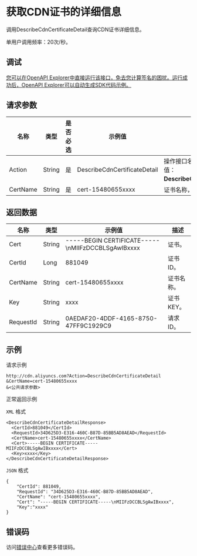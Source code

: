 # 获取CDN证书的详细信息

调用DescribeCdnCertificateDetail查询CDN证书详细信息。

单用户调用频率：20次/秒。

## 调试

[您可以在OpenAPI Explorer中直接运行该接口，免去您计算签名的困扰。运行成功后，OpenAPI Explorer可以自动生成SDK代码示例。](https://api.aliyun.com/#product=Cdn&api=DescribeCdnCertificateDetail&type=RPC&version=2018-05-10)

## 请求参数

|名称|类型|是否必选|示例值|描述|
|--|--|----|---|--|
|Action|String|是|DescribeCdnCertificateDetail|操作接口名，系统规定参数。取值：**DescribeCdnCertificateDetail**。 |
|CertName|String|是|cert-15480655xxxx|证书名称，仅支持查询单个。 |

## 返回数据

|名称|类型|示例值|描述|
|--|--|---|--|
|Cert|String|-----BEGIN CERTIFICATE-----\\nMIIFzDCCBLSgAwIBxxxx|证书。 |
|CertId|Long|881049|证书ID。 |
|CertName|String|cert-15480655xxxx|证书名称。 |
|Key|String|xxxx|证书KEY。 |
|RequestId|String|0AEDAF20-4DDF-4165-8750-47FF9C1929C9|请求ID。 |

## 示例

请求示例

```
http://cdn.aliyuncs.com?Action=DescribeCdnCertificateDetail
&CertName=cert-15480655xxxx
&<公共请求参数>
```

正常返回示例

`XML` 格式

```
<DescribeCdnCertificateDetailResponse>
  <CertId>881049</CertId>
  <RequestId>34D625D3-E316-460C-B87D-85BB5AD8AEAD</RequestId>
  <CertName>cert-15480655xxxx</CertName>
  <Cert>-----BEGIN CERTIFICATE-----
MIIFzDCCBLSgAwIBxxxx</Cert>
  <Key>xxxx</Key>
</DescribeCdnCertificateDetailResponse>
```

`JSON` 格式

```
{
	"CertId": 881049,
	"RequestId": "34D625D3-E316-460C-B87D-85BB5AD8AEAD",
	"CertName": "cert-15480655xxxx",
	"Cert": "-----BEGIN CERTIFICATE-----\nMIIFzDCCBLSgAwIBxxxx",
    "Key":"xxxx"
}
```

## 错误码

访问[错误中心](https://error-center.alibabacloud.com/status/product/Cdn)查看更多错误码。

